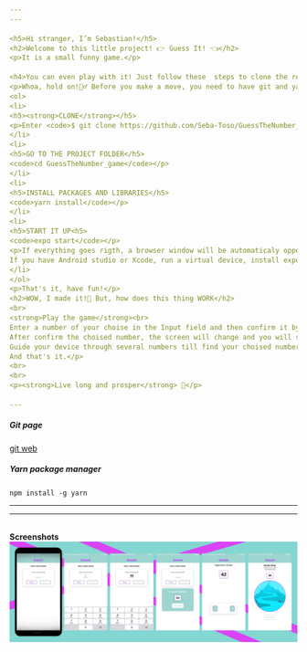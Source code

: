```yaml
---
---

<h5>Hi stranger, I’m Sebastian!</h5>
<h2>Welcome to this little project! 👉 Guess It! 👈</h2>
<p>It is a small funny game.</p>

<h4>You can even play with it! Just follow these  steps to clone the repository</h4>
<p>Whoa, hold on!👮‍♂️ Before you make a move, you need to have git and yarn package manager and Andorid Studio installed on your PC, Xcode in your Mac or Expo App in your mobile device.<em>(You may find the links at the bottom)</em>
<ol>
<li>
<h5><strong>CLONE</strong></h5>
<p>Enter <code>$ git clone https://github.com/Seba-Toso/GuessTheNumber_game</code> in your <code>command shell </code>and then press ENTER.</p>
</li>
<li>
<h5>GO TO THE PROJECT FOLDER</h5>
<code>cd GuessTheNumber_game</code></p>
</li>
<li>
<h5>INSTALL PACKAGES AND LIBRARIES</h5>
<code>yarn install</code></p>
</li>
<li>
<h5>START IT UP<h5>
<code>expo start</code></p>
<p>If everything goes rigth, a browser window will be automaticaly oppened and it will show you a QR Code that you can scan with your device and this will open the app.</br> 
If you have Android studio or Xcode, run a virtual device, install expo app on it and run RickAndMorty's App by pressing <code>a</code> for Android Virtual Device or <code>i</code> for Ios Virtual Device, in your command shell</p>
</li>
</ol>
<p>That's it, have fun!</p>
<h2>WOW, I made it!🤯 But, how does this thing WORK</h2>
<br>
<strong>Play the game</strong><br>
Enter a number of your choise in the Input field and then confirm it by pressing the "Confirm" button.<br>
After confirm the choised number, the screen will change and you will see a new screen with two buttons, one for "choised number is lower", one for "choised number is greater" and a number given by your device.<br>
Guide your device through several numbers till find your choised number and see how rounds it took it to find it.<br>
And that's it.</p>
<br>
<br>
<p><strong>Live long and prosper</strong> 🖖</p>

---
```

<h5>Git page</h5>
<a href="https://git-scm.com/downloads" title="https://git-scm.com/downloads">git web</a> 
<h5>Yarn package manager</h5>
<code>npm install -g yarn</code>

---
---

<br>
<strong>Screenshots</strong><br>
<img src="./assets/screens.jpg" alt="screenshots" />
